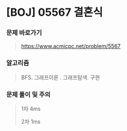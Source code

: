 # [BOJ] 05567 결혼식

### 문제 바로가기

>  https://www.acmicpc.net/problem/5567

### 알고리즘

> BFS. 그래프이론 . 그래프탐색. 구현

### 문제 풀이 및 주의

> 1차 4ms 
>
> 2차 1ms 
